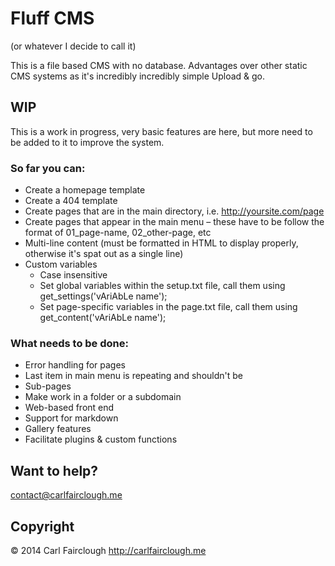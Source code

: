 # Fluff CMS
(or whatever I decide to call it)

This is a file based CMS with no database.
Advantages over other static CMS systems as it's incredibly incredibly simple
Upload & go.

## WIP

This is a work in progress, very basic features are here, but more need to be added to it to improve the system.

### So far you can:

* Create a homepage template
* Create a 404 template
* Create pages that are in the main directory, i.e. http://yoursite.com/page
* Create pages that appear in the main menu – these have to be follow the format of 01_page-name, 02_other-page, etc
* Multi-line content (must be formatted in HTML to display properly, otherwise it's spat out as a single line)
* Custom variables
	* Case insensitive
	* Set global variables within the setup.txt file, call them using get_settings('vAriAbLe name');
	* Set page-specific variables in the page.txt file, call them using get_content('vAriAbLe name');

### What needs to be done:

* Error handling for pages
* Last item in main menu is repeating and shouldn't be
* Sub-pages
* Make work in a folder or a subdomain
* Web-based front end
* Support for markdown
* Gallery features
* Facilitate plugins & custom functions

## Want to help?
contact@carlfairclough.me

## Copyright

© 2014 Carl Fairclough
<http://carlfairclough.me>
